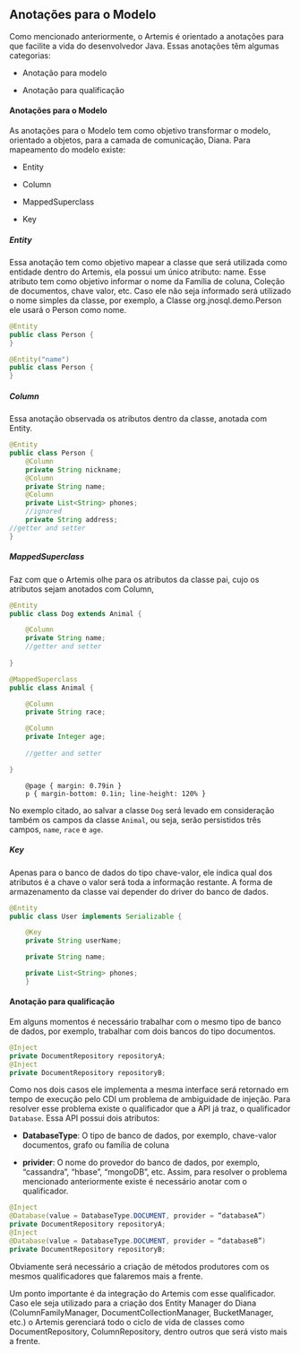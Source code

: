 ## Anotações para o Modelo

Como mencionado anteriormente, o Artemis é orientado a anotações para que facilite a vida do desenvolvedor Java. Essas anotações têm algumas categorias:

* Anotação para modelo

* Anotação para qualificação

#### Anotações para o Modelo

As anotações para o Modelo tem como objetivo transformar o modelo, orientado a objetos, para a camada de comunicação, Diana. Para mapeamento do modelo existe:

* Entity

* Column

* MappedSuperclass

* Key

##### Entity

Essa anotação tem como objetivo mapear a classe que será utilizada como entidade dentro do Artemis, ela possui um único atributo: name. Esse atributo tem como objetivo informar o nome da Família de coluna, Coleção de documentos, chave valor, etc. Caso ele não seja informado será utilizado o nome simples da classe, por exemplo, a Classe org.jnosql.demo.Person ele usará o Person como nome.

```java
@Entity
public class Person {
}
```

```java
@Entity("name")
public class Person {
}
```

##### Column

Essa anotação observada os atributos dentro da classe, anotada com Entity.

```java
@Entity
public class Person {
    @Column
    private String nickname;
    @Column
    private String name;
    @Column
    private List<String> phones;
    //ignored
    private String address;
//getter and setter
}
```

##### MappedSuperclass

Faz com que o Artemis olhe para os atributos da classe pai, cujo os atributos sejam anotados com Column,



```java
@Entity
public class Dog extends Animal {

    @Column
    private String name;
    //getter and setter
    
}

@MappedSuperclass
public class Animal {

    @Column
    private String race;

    @Column
    private Integer age;
    
    //getter and setter

}
```

  
		@page { margin: 0.79in }  
		p { margin-bottom: 0.1in; line-height: 120% }  
	

No exemplo citado, ao salvar a classe `Dog` será levado em consideração também os campos da classe `Animal`, ou seja, serão persistidos três campos, `name`, `race` e `age`.

##### Key

Apenas para o banco de dados do tipo chave-valor, ele indica qual dos atributos é a chave o valor será toda a informação restante. A forma de armazenamento da classe vai depender do driver do banco de dados.

```java
@Entity
public class User implements Serializable {

    @Key
    private String userName;

    private String name;

    private List<String> phones;
    }
```

#### Anotação para qualificação

Em alguns momentos é necessário trabalhar com o mesmo tipo de banco de dados, por exemplo, trabalhar com dois bancos do tipo documentos.

```java
@Inject
private DocumentRepository repositoryA;
@Inject
private DocumentRepository repositoryB;
```

Como nos dois casos ele implementa a mesma interface será retornado em tempo de execução pelo CDI um problema de ambiguidade de injeção. Para resolver esse problema existe o qualificador que a API já traz, o qualificador `Database`. Essa API possui dois atributos:

* **DatabaseType**: O tipo de banco de dados, por exemplo, chave-valor documentos, grafo ou família de coluna

* **privider**: O nome do provedor do banco de dados, por exemplo, “cassandra”, “hbase”, “mongoDB”, etc. Assim, para resolver o problema mencionado anteriormente existe é necessário anotar com o qualificador.

```java
@Inject
@Database(value = DatabaseType.DOCUMENT, provider = “databaseA”)
private DocumentRepository repositoryA;
@Inject
@Database(value = DatabaseType.DOCUMENT, provider = “databaseB”)
private DocumentRepository repositoryB;
```

Obviamente será necessário a criação de métodos produtores com os mesmos qualificadores que falaremos mais a frente.

Um ponto importante é da integração do Artemis com esse qualificador. Caso ele seja utilizado para a criação dos Entity Manager do Diana \(ColumnFamilyManager, DocumentCollectionManager, BucketManager, etc.\) o Artemis gerenciará todo o ciclo de vida de classes como DocumentRepository, ColumnRepository, dentro outros que será visto mais a frente.

